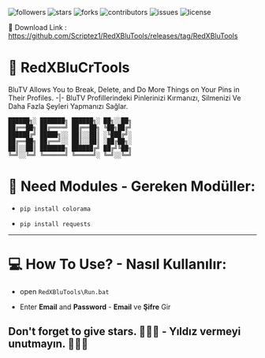 <img alt="followers" title="Follow" src="https://img.shields.io/github/followers/Scriptez1?color=ff0000&style=for-the-badge&logo=github&label=Follow"/> <img alt="stars" title="Stars" src="https://img.shields.io/github/stars/Scriptez1/RedXBluTools?color=FFFF00&style=for-the-badge&logo=github&label=Stars"/> <img alt="forks" title="Forks" src="https://img.shields.io/github/forks/Scriptez1/RedXBluTools?color=4455dd&style=for-the-badge&logo=github&label=Forks"/> <img alt="contributors" title="Contributors" src="https://img.shields.io/github/contributors/Scriptez1/RedXBluTools?color=527826&style=for-the-badge&logo=github&label=Contributors"/> <img alt="issues" title="Issues" src="https://img.shields.io/github/issues/Scriptez1/RedXBluTools?color=fffbbb&style=for-the-badge&logo=github&label=Issues"/> <img alt="license" title="License" src="https://img.shields.io/github/license/Scriptez1/RedXBluTools?color=FF7F00&style=for-the-badge&logo=github&label=License"/>

🥇 Download Link : https://github.com/Scriptez1/RedXBluTools/releases/tag/RedXBluTools

# 💾 RedXBluCrTools
BluTV Allows You to Break, Delete, and Do More Things on Your Pins in Their Profiles. -|- BluTV Profillerindeki Pinlerinizi Kırmanızı, Silmenizi Ve Daha Fazla Şeyleri Yapmanızı Sağlar.
```
██████╗░ ███████╗ ██████╗░ ██╗░░██╗
██╔══██╗ ██╔════╝ ██╔══██╗ ╚██╗██╔╝
██████╔╝ █████╗░░ ██║░░██║ ░╚███╔╝░
██╔══██╗ ██╔══╝░░ ██║░░██║ ░██╔██╗░
██║░░██║ ███████╗ ██████╔╝ ██╔╝╚██╗
╚═╝░░╚═╝ ╚══════╝ ╚═════╝░ ╚═╝░░╚═╝
```

# 🔧 Need Modules - Gereken Modüller:

* ``` pip install colorama ```

* ``` pip install requests ```

-----------------------------------

# 💻 How To Use? - Nasıl Kullanılır:

* open ````RedXBluTools\Run.bat````

* Enter **Email** and **Password** - **Email** ve **Şifre** Gir

## Don't forget to give stars. 🌟🌟🌟 - Yıldız vermeyi unutmayın. 🌟🌟🌟
